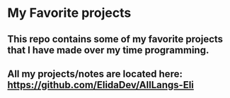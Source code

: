 # My Favorite projects

## This repo contains some of my favorite projects that I have made over my time programming.

## All my projects/notes are located here: https://github.com/ElidaDev/AllLangs-Eli
